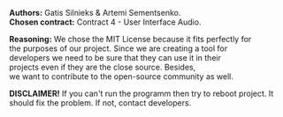 **Authors:** Gatis Silnieks & Artemi Sementsenko.  
**Chosen contract:** Contract 4 - User Interface Audio.  

**Reasoning:** We chose the MIT License because it fits perfectly for  
the purposes of our project. Since we are creating a tool for   
developers we need to be sure that they can use it in their   
projects even if they are the close source. Besides,   
we want to contribute to the open-source community as well.

**DISCLAIMER!** If you can't run the programm then try to reboot project. It should fix the problem. If not, contact developers.